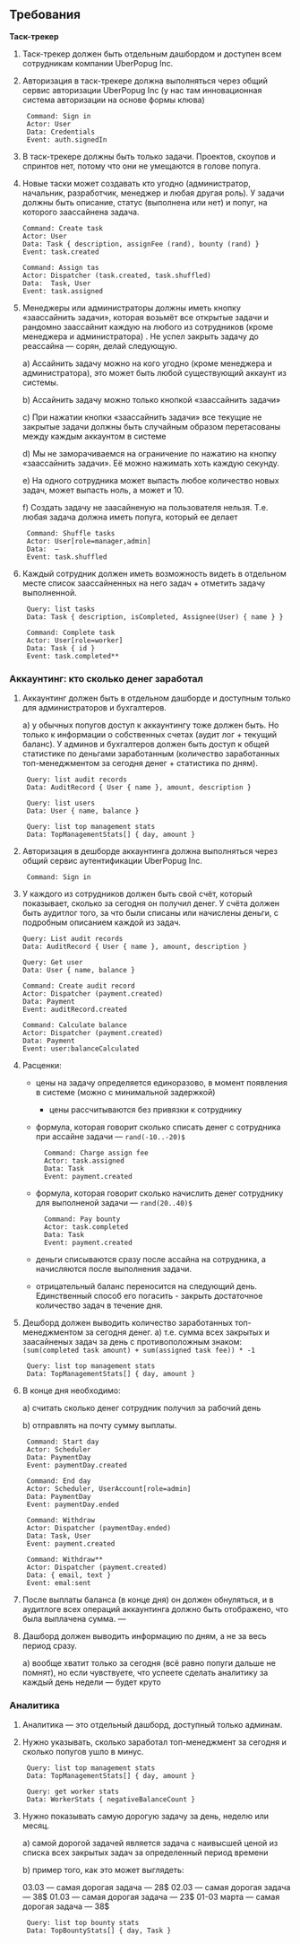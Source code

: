 ## **Требования**

**Таск-трекер**

1. Таск-трекер должен быть отдельным дашбордом и доступен всем сотрудникам компании UberPopug Inc.
2. Авторизация в таск-трекере должна выполняться через общий сервис авторизации UberPopug Inc (у нас там инновационная система авторизации на основе формы клюва)

        Command: Sign in
        Actor: User
        Data: Credentials
        Event: auth.signedIn
3. В таск-трекере должны быть только задачи. Проектов, скоупов и спринтов нет, потому что они не умещаются в голове попуга.
4. Новые таски может создавать кто угодно (администратор, начальник, разработчик, менеджер и любая другая роль). У задачи должны быть описание, статус (выполнена или нет) и попуг, на которого заассайнена задача.

       Command: Create task
       Actor: User
       Data: Task { description, assignFee (rand), bounty (rand) }
       Event: task.created

       Command: Assign tas
       Actor: Dispatcher (task.created, task.shuffled)
       Data:  Task, User
       Event: task.assigned
5. Менеджеры или администраторы должны иметь кнопку «заассайнить задачи», которая возьмёт все открытые задачи и рандомно заассайнит каждую на любого из сотрудников (кроме менеджера и администратора) . Не успел закрыть задачу до реассайна — сорян, делай следующую.
    
    a) Ассайнить задачу можно на кого угодно (кроме менеджера и администратора), это может быть любой существующий аккаунт из системы.
        
    b) Ассайнить задачу можно только кнопкой «заассайнить задачи»
        
    c) При нажатии кнопки «заассайнить задачи» все текущие не закрытые задачи должны быть случайным образом перетасованы между каждым аккаунтом в системе
        
    d) Мы не заморачиваемся на ограничение по нажатию на кнопку «заассайнить задачи». Её можно нажимать хоть каждую секунду.
        
    e) На одного сотрудника может выпасть любое количество новых задач, может выпасть ноль, а может и 10.
        
    f) Создать задачу не заасайненую на пользователя нельзя. Т.е. любая задача должна иметь попуга, который ее делает

        Command: Shuffle tasks
        Actor: User[role=manager,admin]
        Data:  —
        Event: task.shuffled
    
6. Каждый сотрудник должен иметь возможность видеть в отдельном месте список заассайненных на него задач + отметить задачу выполненной.

        Query: list tasks
        Data: Task { description, isCompleted, Assignee(User) { name } }
        
        Command: Complete task
        Actor: User[role=worker]
        Data: Task { id } 
        Event: task.completed**

### **Аккаунтинг: кто сколько денег заработал**

1. Аккаунтинг должен быть в отдельном дашборде и доступным только для администраторов и бухгалтеров.
    
    a) у обычных попугов доступ к аккаунтингу тоже должен быть. Но только к информации о собственных счетах (аудит лог + текущий баланс). У админов и бухгалтеров должен быть доступ к общей статистике по деньгами заработанным (количество заработанных топ-менеджментом за сегодня денег + статистика по дням).
    
        Query: list audit records
        Data: AuditRecord { User { name }, amount, description }
        
        Query: list users
        Data: User { name, balance }
        
        Query: list top management stats
        Data: TopManagementStats[] { day, amount }
    
2. Авторизация в дешборде аккаунтинга должна выполняться через общий сервис аутентификации UberPopug Inc.

        Command: Sign in
3. У каждого из сотрудников должен быть свой счёт, который показывает, сколько за сегодня он получил денег. У счёта должен быть аудитлог того, за что были списаны или начислены деньги, с подробным описанием каждой из задач.

       Query: List audit records
       Data: AuditRecord { User { name }, amount, description }
       
       Query: Get user
       Data: User { name, balance }
       
       Command: Create audit record
       Actor: Dispatcher (payment.created)
       Data: Payment
       Event: auditRecord.created
       
       Command: Calculate balance
       Actor: Dispatcher (payment.created)
       Data: Payment
       Event: user:balanceCalculated

1. Расценки:
    - цены на задачу определяется единоразово, в момент появления в системе (можно с минимальной задержкой)
        - цены рассчитываются без привязки к сотруднику
    - формула, которая говорит сколько списать денег с сотрудника при ассайне задачи — `rand(-10..-20)$`
    
            Command: Charge assign fee
            Actor: task.assigned
            Data: Task
            Event: payment.created
    
    - формула, которая говорит сколько начислить денег сотруднику для выполненой задачи — `rand(20..40)$`
    
            Command: Pay bounty
            Actor: task.completed
            Data: Task
            Event: payment.created
    
    - деньги списываются сразу после ассайна на сотрудника, а начисляются после выполнения задачи.
    - отрицательный баланс переносится на следующий день. Единственный способ его погасить - закрыть достаточное количество задач в течение дня.
2. Дешборд должен выводить количество заработанных топ-менеджментом за сегодня денег.
a) т.е. сумма всех закрытых и заасайненых задач за день с противоположным знаком: `(sum(completed task amount) + sum(assigned task fee)) * -1`

        Query: list top management stats
        Data: TopManagementStats[] { day, amount }
3. В конце дня необходимо:
    
    a) считать сколько денег сотрудник получил за рабочий день
    
    b) отправлять на почту сумму выплаты.
    
        Command: Start day
        Actor: Scheduler
        Data: PaymentDay
        Event: paymentDay.created 
        
        Command: End day
        Actor: Scheduler, UserAccount[role=admin]
        Data: PaymentDay
        Event: paymentDay.ended
        
        Command: Withdraw
        Actor: Dispatcher (paymentDay.ended)
        Data: Task, User
        Event: payment.created 
        
        Command: Withdraw**
        Actor: Dispatcher (payment.created)
        Data: { email, text }
        Event: emal:sent
    
4. После выплаты баланса (в конце дня) он должен обнуляться, и в аудитлоге всех операций аккаунтинга должно быть отображено, что была выплачена сумма.
—
5. Дашборд должен выводить информацию по дням, а не за весь период сразу.
    
    a) вообще хватит только за сегодня (всё равно попуги дальше не помнят), но если чувствуете, что успеете сделать аналитику за каждый день недели — будет круто
    

### **Аналитика**

1. Аналитика — это отдельный дашборд, доступный только админам.
2. Нужно указывать, сколько заработал топ-менеджмент за сегодня и сколько попугов ушло в минус.

        Query: list top management stats
        Data: TopManagementStats[] { day, amount }

        Query: get worker stats
        Data: WorkerStats { negativeBalanceCount }
3. Нужно показывать самую дорогую задачу за день, неделю или месяц.
    
    a) самой дорогой задачей является задача с наивысшей ценой из списка всех закрытых задач за определенный период времени
    
    b) пример того, как это может выглядеть:
    
    03.03 — самая дорогая задача — 28$
    02.03 — самая дорогая задача — 38$
    01.03 — самая дорогая задача — 23$
    01-03 марта — самая дорогая задача — 38$

        Query: list top bounty stats
        Data: TopBountyStats[] { day, Task }